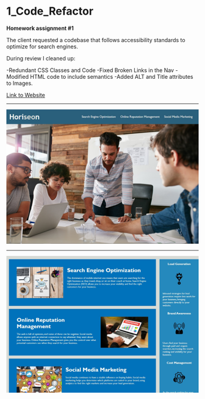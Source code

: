 # 1_Code_Refactor
**Homework assignment #1**

The client requested a codebase that follows accessibility standards to optimize for search engines.  

During review I cleaned up: 

-Redundant CSS Classes and Code
-Fixed Broken Links in the Nav
-Modified HTML code to include semantics
-Added ALT and Title attributes to Images.


[Link to Website](https://cjlaflamme1.github.io/1_Code_Refactor/)

---

![Screen Shot of Website 1](./assets/ScreenShot1.jpg)

---

![Screen Shot of Website 1](./assets/ScreenShot2.jpg)